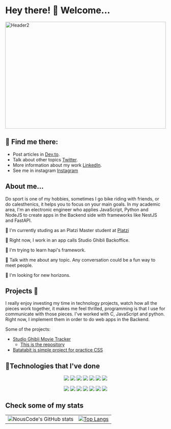 # Hey there! 🤝 Welcome...
<a href="https://ibb.co/M1q0C4z"><img src="https://i.ibb.co/WzSJ2wr/Header2.jpg" alt="Header2" border="0" style="width: 100%; height: 21rem"/></a>
## 📡 Find me there:
- Post articles in [Dev.to](https://dev.to/nouscode).
- Talk about other topics [Twitter](https://twitter.com/JuanCSpace1).
- More information about my work [LinkedIn](https://www.linkedin.com/in/juan-camilo-salazar-ga%C3%B1an-3ab10a114/).
- See me in instagram [Instagram](https://www.instagram.com/Nous_Code/)

## About me...
Do sport is one of my hobbies, sometimes I go bike riding with friends, or do calesthenics, it helps you to focus on your main goals. In my academic area, I'm an electronic engineer who applies JavaScript, Python and NodeJS to create apps in the Backend side with frameworks like NestJS and FastAPI.

🐉 I'm currently studing as an Platzi Master student at [Platzi](https://www.linkedin.com/school/platzi-inc/)

🔭 Right now, I work in an app calls Studio Ghibli Backoffice.

🌱 I'm trying to learn hapi's framework.

💬 Talk with me about any topic. Any conversation could be a fun way to meet people.

🎣 I'm looking for new horizons.

## Projects 🚂
I really enjoy investing my time in technology projects, watch how all the pieces work together, it makes me feel thrilled, programming is that I use for communicate with those pieces. I've worked with C, JavaScript and python. Right now, I implement them in order to do web apps in the Backend.

Some of the projects:
- [Studio Ghibli Movie Tracker](https://studio-ghibli-se.netlify.app/)
  - [This is the repository](https://github.com/C10-Ghibli-s)
- [Batatabit is simple project for practice CSS](https://github.com/NousCode/Batatabit)

## 🏅Technologies that I've done
<div>
  <p align="center">
    <img src="https://img.shields.io/badge/Windows-0078D6?style=for-the-badge&logo=windows&logoColor=white" />
    <img src="https://img.shields.io/badge/Linux-FCC624?style=for-the-badge&logo=linux&logoColor=black" />
    <img src="https://img.shields.io/badge/Shell_Script-121011?style=for-the-badge&logo=gnu-bash&logoColor=white" />
    <img src="https://img.shields.io/badge/Swagger-85EA2D?style=for-the-badge&logo=Swagger&logoColor=white" />
    <img src="https://img.shields.io/badge/JavaScript-323330?style=for-the-badge&logo=javascript&logoColor=F7DF1E" />
    <img src="https://img.shields.io/badge/TypeScript-007ACC?style=for-the-badge&logo=typescript&logoColor=white" />
    <img src="https://img.shields.io/badge/Python-FFD43B?style=for-the-badge&logo=python&logoColor=blue" />    
  </p>
  <p align="center">
    <img src="https://img.shields.io/badge/fastapi-109989?style=for-the-badge&logo=FASTAPI&logoColor=white" />
    <img src="https://img.shields.io/badge/GraphQl-E10098?style=for-the-badge&logo=graphql&logoColor=white" />
    <img src="https://img.shields.io/badge/Prisma-3982CE?style=for-the-badge&logo=Prisma&logoColor=white" />
    <img src="https://img.shields.io/badge/PostgreSQL-316192?style=for-the-badge&logo=postgresql&logoColor=white" />
    <img src="https://img.shields.io/badge/Heroku-430098?style=for-the-badge&logo=heroku&logoColor=white" />
    <img src="https://img.shields.io/badge/nestjs-E0234E?style=for-the-badge&logo=nestjs&logoColor=white" />
    <img src="https://img.shields.io/badge/Markdown-000000?style=for-the-badge&logo=markdown&logoColor=white" />    
  </p>
</div>

## Check some of my stats

| | |
---|---  
| ![NousCode's GitHub stats](https://github-readme-stats.vercel.app/api?username=NousCode&show_icons=true&theme=tokyonight) |  [![Top Langs](https://github-readme-stats.vercel.app/api/top-langs/?username=NousCode&layout=compact&theme=tokyonight)](https://github.com/anuraghazra/github-readme-stats) |



<!--
**LifeSpaceJuan/LifeSpaceJuan** is a ✨ _special_ ✨ repository because its `README.md` (this file) appears on your GitHub profile.

Here are some ideas to get you started:

- 🔭 I’m currently working on ...
- 🌱 I’m currently learning ...
- 👯 I’m looking to collaborate on ...
- 🤔 I’m looking for help with ...
- 💬 Ask me about ...
- 📫 How to reach me: ...
- 😄 Pronouns: ...
- ⚡ Fun fact: ...
-->

